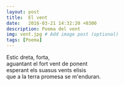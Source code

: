 ```yaml
---
layout: post
title:  El vent
date:   2016-03-21 14:32:20 +0300
description: Poema del vent
img: vent.jpg # Add image post (optional)
tags: [Poema]
---
```


Estic dreta, forta,  
aguantant el fort vent de ponent  
esperant els suasus vents elisis  
que a la terra promesa se m'enduran.
